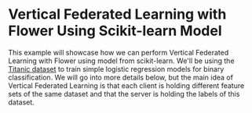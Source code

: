# Vertical Federated Learning with Flower Using Scikit-learn Model

This example will showcase how we can perform Vertical Federated Learning with
Flower using model from scikit-learn. We'll be using the [Titanic dataset](https://www.kaggle.com/competitions/titanic/data)
to train simple logistic regression models for binary classification. We will go into
more details below, but the main idea of Vertical Federated Learning is that
each client is holding different feature sets of the same dataset and that the
server is holding the labels of this dataset.

